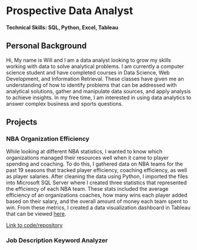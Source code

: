 # Prospective Data Analyst

#### Technical Skills: SQL, Python, Excel, Tableau

## Personal Background
Hi, My name is Will and I am a data analyst looking to grow my skills working with data to solve analytical problems. I am currently a computer science student and have completed courses in Data Science, Web Development, and Information Retrieval. These classes have given me an understanding of how to identify problems that can be addressed with analytical solutions, gather and manipulate data sources, and apply analysis to achieve insights. In my free time, I am interested in using data analytics to answer complex business and sports questions. 

## Projects

### NBA Organization Efficiency
While looking at different NBA statistics, I wanted to know which organizations managed their resources well when it came to player spending and coaching. To do this, I gathered data on NBA teams for the past 19 seasons that tracked player efficiency, coaching efficiency, as well as player salaries. After cleaning the data using Python, I imported the files into Microsoft SQL Server where I created three statistics that represented the efficiency of each NBA team. These stats included the average efficiency of an organizations coaches, how many wins each player added based on their salary, and the overall amount of money each team spent to win. From these metrics, I created a data visualization dashboard in Tableau that can be viewed [here](https://public.tableau.com/app/profile/william.czech/viz/nba_team_analytics_proj/Dashboard2).

[Link to code/repository](https://github.com/wczech23/nba_data_project)

### Job Description Keyword Analyzer


